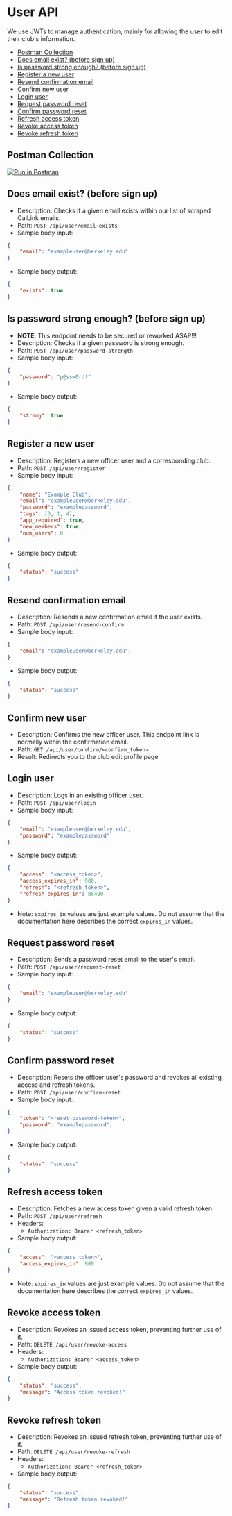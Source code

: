 # User API
We use JWTs to manage authentication, mainly for allowing the user to edit their club's information.

<!-- MarkdownTOC autolink="true" -->

* [Postman Collection](#postman-collection)
* [Does email exist? \(before sign up\)](#does-email-exist-before-sign-up)
* [Is password strong enough? \(before sign up\)](#is-password-strong-enough-before-sign-up)
* [Register a new user](#register-a-new-user)
* [Resend confirmation email](#resend-confirmation-email)
* [Confirm new user](#confirm-new-user)
* [Login user](#login-user)
* [Request password reset](#request-password-reset)
* [Confirm password reset](#confirm-password-reset)
* [Refresh access token](#refresh-access-token)
* [Revoke access token](#revoke-access-token)
* [Revoke refresh token](#revoke-refresh-token)

<!-- /MarkdownTOC -->

## Postman Collection
[![Run in Postman](https://run.pstmn.io/button.svg)](https://app.getpostman.com/run-collection/9313a243aa286cd566dd?action=collection%2Fimport)


## Does email exist? (before sign up)
* Description: Checks if a given email exists within our list of scraped CalLink emails.
* Path: `POST /api/user/email-exists`
* Sample body input:
```json
{
    "email": "exampleuser@berkeley.edu"
}
```
* Sample body output:
```json
{
    "exists": true
}
```

## Is password strong enough? (before sign up)
* **NOTE**: This endpoint needs to be secured or reworked ASAP!!!
* Description: Checks if a given password is strong enough.
* Path: `POST /api/user/password-strength`
* Sample body input:
```json
{
    "password": "p@ssw0rd!"
}
```
* Sample body output:
```json
{
    "strong": true
}
```

## Register a new user
* Description: Registers a new officer user and a corresponding club.
* Path: `POST /api/user/register`
* Sample body input:
```json
{
    "name": "Example Club",
    "email": "exampleuser@berkeley.edu",
    "password": "examplepassword",
    "tags": [3, 1, 4],
    "app_required": true,
    "new_members": true,
    "num_users": 0
}
```
* Sample body output:
```json
{
    "status": "success"
}
```

## Resend confirmation email
* Description: Resends a new confirmation email if the user exists.
* Path: `POST /api/user/resend-confirm`
* Sample body input:
```json
{
    "email": "exampleuser@berkeley.edu",
}
```
* Sample body output:
```json
{
    "status": "success"
}
```

## Confirm new user
* Description: Confirms the new officer user. This endpoint link is normally within the confirmation email.
* Path: `GET /api/user/confirm/<confirm_token>`
* Result: Redirects you to the club edit profile page

## Login user
* Description: Logs in an existing officer user.
* Path: `POST /api/user/login`
* Sample body input:
```json
{
    "email": "exampleuser@berkeley.edu",
    "password": "examplepassword"
}
```
* Sample body output:
```json
{
    "access": "<access_token>",
    "access_expires_in": 900,
    "refresh": "<refresh_token>",
    "refresh_expires_in": 86400
}
```
* Note: `expires_in` values are just example values. Do not assume that the documentation here describes the correct `expires_in` values.

## Request password reset
* Description: Sends a password reset email to the user's email.
* Path: `POST /api/user/request-reset`
* Sample body input:
```json
{
    "email": "exampleuser@berkeley.edu"
}
```
* Sample body output:
```json
{
    "status": "success"
}
```

## Confirm password reset
* Description: Resets the officer user's password and revokes all existing access and refresh tokens.
* Path: `POST /api/user/confirm-reset`
* Sample body input:
```json
{
    "token": "<reset-password-token>",
    "password": "examplepassword",
}
```
* Sample body output:
```json
{
    "status": "success"
}
```

## Refresh access token
* Description: Fetches a new access token given a valid refresh token.
* Path: `POST /api/user/refresh`
* Headers:
    - `Authorization: Bearer <refresh_token>`
* Sample body output:
```json
{
    "access": "<access_token>",
    "access_expires_in": 900
}
```
* Note: `expires_in` values are just example values. Do not assume that the documentation here describes the correct `expires_in` values.

## Revoke access token
* Description: Revokes an issued access token, preventing further use of it.
* Path: `DELETE /api/user/revoke-access`
* Headers:
    - `Authorization: Bearer <access_token>`
* Sample body output:
```json
{
    "status": "success",
    "message": "Access token revoked!"
}
```

## Revoke refresh token
* Description: Revokes an issued refresh token, preventing further use of it.
* Path: `DELETE /api/user/revoke-refresh`
* Headers:
    - `Authorization: Bearer <refresh_token>`
* Sample body output:
```json
{
    "status": "success",
    "message": "Refresh token revoked!"
}
```
